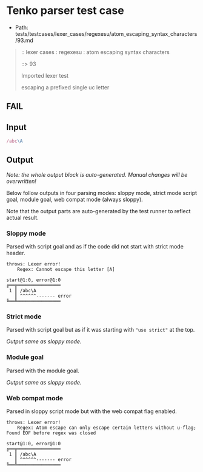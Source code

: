 # Tenko parser test case

- Path: tests/testcases/lexer_cases/regexesu/atom_escaping_syntax_characters/93.md

> :: lexer cases : regexesu : atom escaping syntax characters
>
> ::> 93
>
> Imported lexer test
>
> escaping a prefixed single uc letter

## FAIL

## Input

`````js
/abc\A
`````

## Output

_Note: the whole output block is auto-generated. Manual changes will be overwritten!_

Below follow outputs in four parsing modes: sloppy mode, strict mode script goal, module goal, web compat mode (always sloppy).

Note that the output parts are auto-generated by the test runner to reflect actual result.

### Sloppy mode

Parsed with script goal and as if the code did not start with strict mode header.

`````
throws: Lexer error!
    Regex: Cannot escape this letter [A]

start@1:0, error@1:0
╔══╦════════════════
 1 ║ /abc\A
   ║ ^^^^^^------- error
╚══╩════════════════

`````

### Strict mode

Parsed with script goal but as if it was starting with `"use strict"` at the top.

_Output same as sloppy mode._

### Module goal

Parsed with the module goal.

_Output same as sloppy mode._

### Web compat mode

Parsed in sloppy script mode but with the web compat flag enabled.

`````
throws: Lexer error!
    Regex: Atom escape can only escape certain letters without u-flag; Found EOF before regex was closed

start@1:0, error@1:0
╔══╦════════════════
 1 ║ /abc\A
   ║ ^^^^^^------- error
╚══╩════════════════

`````

